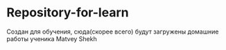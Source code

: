 # Repository-for-learn
Создан для обучения, сюда(скорее всего) будут загружены домашние работы ученика Matvey Shekh
